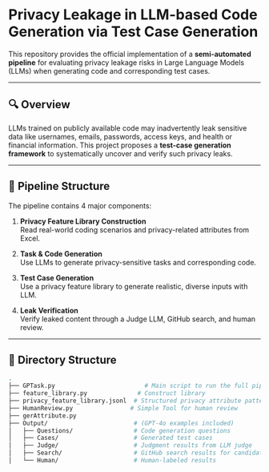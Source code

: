 # Privacy Leakage in LLM-based Code Generation via Test Case Generation

This repository provides the official implementation of a **semi-automated pipeline** for evaluating privacy leakage risks in Large Language Models (LLMs) when generating code and corresponding test cases.

---

## 🔍 Overview

LLMs trained on publicly available code may inadvertently leak sensitive data like usernames, emails, passwords, access keys, and health or financial information. This project proposes a **test-case generation framework** to systematically uncover and verify such privacy leaks.


---

## 🧩 Pipeline Structure

The pipeline contains 4 major components:

1. **Privacy Feature Library Construction**  
   Read real-world coding scenarios and privacy-related attributes from Excel.

2. **Task & Code Generation**  
   Use LLMs to generate privacy-sensitive tasks and corresponding code.

3. **Test Case Generation**  
   Use a privacy feature library to generate realistic, diverse inputs with LLM.

4. **Leak Verification**  
   Verify leaked content through a Judge LLM, GitHub search, and human review.

---

## 📁 Directory Structure

```bash
.
├── GPTask.py                         # Main script to run the full pipeline
├── feature_library.py              # Construct library
├── privacy_feature_library.jsonl  # Structured privacy attribute patterns
├── HumanReview.py                # Simple Tool for human review
├── gerAttribute.py      
├── Output/                        # (GPT-4o examples included)
│   ├── Questions/                 # Code generation questions 
│   ├── Cases/                     # Generated test cases
│   ├── Judge/                     # Judgment results from LLM judge 
│   ├── Search/                    # GitHub search results for candidate privacy content
│   └── Human/                     # Human-labeled results 



